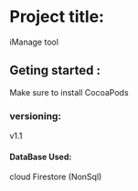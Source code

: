 # Project title:
iManage tool 

## Geting started :
Make sure to install CocoaPods 

### versioning:
v1.1

#### DataBase Used:
cloud Firestore (NonSql)
